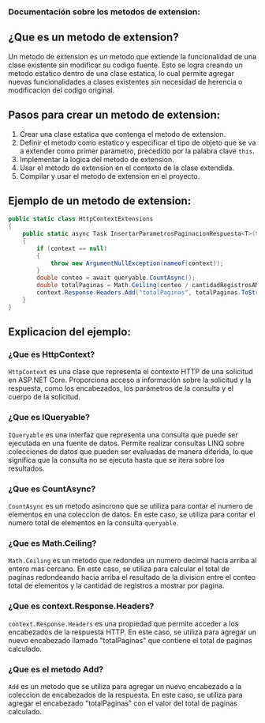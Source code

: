 ﻿### Documentación sobre los metodos de extension:
 ## ¿Que es un metodo de extension?
 Un metodo de extension es un metodo que extiende la funcionalidad de una clase existente sin modificar su codigo fuente. Esto se logra creando un 
 metodo estatico dentro de una clase estatica, lo cual permite agregar nuevas funcionalidades a clases existentes sin necesidad de herencia o modificacion 
 del codigo original.
 
## Pasos para crear un metodo de extension:
1. Crear una clase estatica que contenga el metodo de extension.
1. Definir el metodo como estatico y especificar el tipo de objeto que se va a extender como primer parametro, precedido por la palabra clave `this`.
1. Implementar la logica del metodo de extension.
1. Usar el metodo de extension en el contexto de la clase extendida.
1. Compilar y usar el metodo de extension en el proyecto.
## Ejemplo de un metodo de extension:
```csharp
public static class HttpContextExtensions
{
    public static async Task InsertarParametrosPaginacionRespuesta<T>(this HttpContext context, IQueryable<T> queryable, int cantidadRegistrosAMostrar)
    {
        if (context == null)
        {
            throw new ArgumentNullException(nameof(context));
        }
        double conteo = await queryable.CountAsync();
        double totalPaginas = Math.Ceiling(conteo / cantidadRegistrosAMostrar);
        context.Response.Headers.Add("totalPaginas", totalPaginas.ToString());
    }
}
```
## Explicacion del ejemplo:
### ¿Que es HttpContext?
`HttpContext` es una clase que representa el contexto HTTP de una solicitud en ASP.NET Core. Proporciona acceso a información sobre la solicitud y 
la respuesta, como los encabezados, los parámetros de la consulta y el cuerpo de la solicitud.
### ¿Que es IQueryable?
`IQueryable` es una interfaz que representa una consulta que puede ser ejecutada en una fuente de datos. Permite realizar consultas LINQ sobre colecciones 
de datos que pueden ser evaluadas de manera diferida, lo que significa que la consulta no se ejecuta hasta que se itera sobre los resultados.
### ¿Que es CountAsync?
`CountAsync` es un metodo asincrono que se utiliza para contar el numero de elementos en una coleccion de datos. En este caso, se utiliza para contar
el numero total de elementos en la consulta `queryable`.
### ¿Que es Math.Ceiling?
`Math.Ceiling` es un metodo que redondea un numero decimal hacia arriba al entero mas cercano. En este caso, se utiliza para calcular el total de paginas
redondeando hacia arriba el resultado de la division entre el conteo total de elementos y la cantidad de registros a mostrar por pagina.
### ¿Que es context.Response.Headers?
`context.Response.Headers` es una propiedad que permite acceder a los encabezados de la respuesta HTTP. En este caso, se utiliza para agregar 
un nuevo encabezado llamado "totalPaginas" que contiene el total de paginas calculado.
### ¿Que es el metodo Add?
`Add` es un metodo que se utiliza para agregar un nuevo encabezado a la coleccion de encabezados de la respuesta. En este caso, se utiliza para agregar
el encabezado "totalPaginas" con el valor del total de paginas calculado.



